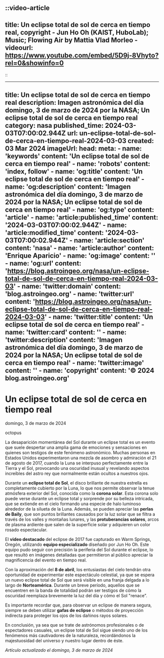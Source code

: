 ::video-article
---
title: Un eclipse total de sol de cerca en tiempo real, copyright - Jun Ho Oh (KAIST, HuboLab);  Music; Flowing Air by Mattia Vlad Morleo -
videourl: https://www.youtube.com/embed/5D9j-8Vhyto?rel=0&showinfo=0
---
::

---
title: Un eclipse total de sol de cerca en tiempo real
description: Imagen astronómica del día domingo, 3 de marzo de 2024 por la NASA; Un eclipse total de sol de cerca en tiempo real
category: nasa
published_time: 2024-03-03T07:00:02.944Z
url: un-eclipse-total-de-sol-de-cerca-en-tiempo-real-2024-03-03
created: 03 Mar 2024
imageUrl: 
head:
  meta:
    - name: 'keywords'
      content: 'Un eclipse total de sol de cerca en tiempo real'
    - name: 'robots'
      content: 'index, follow'
    - name: 'og:title'
      content: 'Un eclipse total de sol de cerca en tiempo real'
    - name: 'og:description'
      content: 'Imagen astronómica del día domingo, 3 de marzo de 2024 por la NASA; Un eclipse total de sol de cerca en tiempo real'
    - name: 'og:type'
      content: 'article'
    - name: 'article:published_time'
      content: '2024-03-03T07:00:02.944Z'
    - name: 'article:modified_time'
      content: '2024-03-03T07:00:02.944Z'
    - name: 'article:section'
      content: 'nasa'
    - name: 'article:author'
      content: 'Enrique Aparicio'
    - name: 'og:image'
      content: ''
    - name: 'og:url'
      content: 'https://blog.astroingeo.org/nasa/un-eclipse-total-de-sol-de-cerca-en-tiempo-real-2024-03-03'
    - name: 'twitter:domain'
      content: 'blog.astroingeo.org'
    - name: 'twitter:url'
      content: 'https://blog.astroingeo.org/nasa/un-eclipse-total-de-sol-de-cerca-en-tiempo-real-2024-03-03'
    - name: 'twitter:title'
      content: 'Un eclipse total de sol de cerca en tiempo real'
    - name: 'twitter:card'
      content: ''
    - name: 'twitter:description'
      content: 'Imagen astronómica del día domingo, 3 de marzo de 2024 por la NASA; Un eclipse total de sol de cerca en tiempo real'
    - name: 'twitter:image'
      content: ''
    - name: 'copyright'
      content: '© 2024 blog.astroingeo.org'
---
# Un eclipse total de sol de cerca en tiempo real
domingo, 3 de marzo de 2024

octopus

La desaparición momentánea del Sol durante un eclipse total es un evento que suele despertar una amplia gama de emociones y sensaciones en quienes son testigos de este fenómeno astronómico. Muchas personas en Estados Unidos experimentaron una mezcla de asombro y admiración el 21 de agosto de 2017, cuando la Luna se interpuso perfectamente entre la Tierra y el Sol, provocando una oscuridad inusual y revelando aspectos increíbles del astro rey que normalmente están ocultos a nuestros ojos.

Durante un **eclipse total de Sol**, el disco brillante de nuestra estrella es completamente cubierto por la Luna, lo que nos permite observar la tenue atmósfera exterior del Sol, conocida como la **corona solar**. Esta corona solo puede verse durante un eclipse total y sorprende por su belleza intricada, que se extiende en el cielo formando una especie de halo luminoso alrededor de la silueta de la Luna. Además, se pueden apreciar las **perlas de Baily**, que son puntos brillantes causados por la luz solar que se filtra a través de los valles y montañas lunares, y las **protuberancias solares**, arcos de plasma ardiente que salen de la superficie solar y adquieren un color rosado espectacular.

El **video destacado** del eclipse de 2017 fue capturado en Warm Springs, Oregón, utilizando **equipo especializado** diseñado por Jun Ho Oh. Este equipo pudo seguir con precisión la periferia del Sol durante el eclipse, lo que resultó en imágenes detalladas que permitieron al público apreciar la magnificencia del evento en tiempo real.

Con la aproximación del **8 de abril**, los entusiastas del cielo tendrán otra oportunidad de experimentar este espectáculo celestial, ya que se espera un nuevo eclipse total de Sol que será visible en una franja delgada a lo largo de **Norteamérica**. Durante un breve período, aquellos que se encuentren en la banda de totalidad podrán ser testigos de cómo la oscuridad reemplaza brevemente la luz del día y cómo el Sol "renace".

Es importante recordar que, para observar un eclipse de manera segura, siempre se deben utilizar **gafas de eclipse** o métodos de proyección indirecta para proteger los ojos de los dañinos rayos solares.

En conclusión, ya sea que se trate de astrónomos profesionales o de espectadores casuales, un eclipse total de Sol sigue siendo uno de los fenómenos más cautivadores de la naturaleza, recordándonos la majestuosidad del universo y nuestro lugar dentro de éste.

_Artículo actualizado el domingo, 3 de marzo de 2024_
